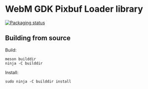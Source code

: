 WebM GDK Pixbuf Loader library
==============================

[![Packaging status](https://repology.org/badge/vertical-allrepos/webp-pixbuf-loader.svg)](https://repology.org/project/webp-pixbuf-loader/versions)


Building from source
--------------------
  Build:
  ```
  meson builddir
  ninja -C builddir
  ```
  
  Install:
  ```
  sudo ninja -C builddir install
  ```
